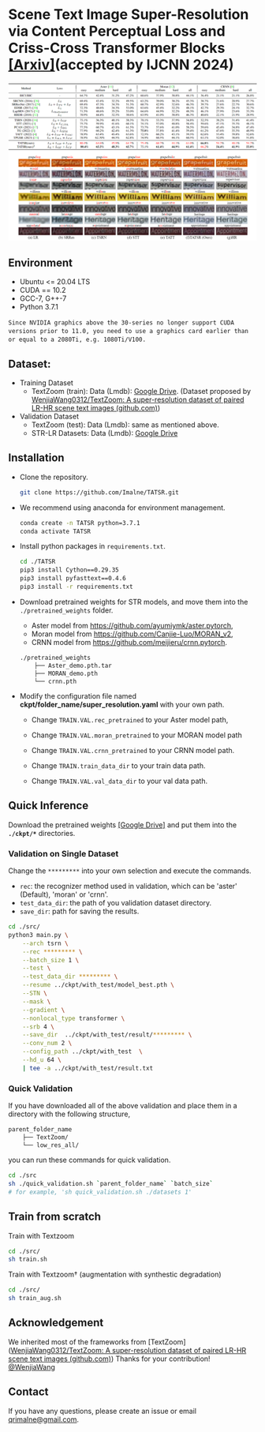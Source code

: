 # Scene Text Image Super-Resolution via Content Perceptual Loss and Criss-Cross Transformer Blocks [[Arxiv]](https://arxiv.org/abs/2210.06924)(accepted by IJCNN 2024)

![image-20240329235737207](./figures/teasor.png)

## **Environment**
- Ubuntu <= 20.04 LTS
- CUDA == 10.2
- GCC-7, G++-7
- Python 3.7.1

```Since NVIDIA graphics above the 30-series no longer support CUDA versions prior to 11.0, you need to use a graphics card earlier than or equal to a 2080Ti, e.g. 1080Ti/V100.```

## Dataset:

- Training Dataset
    - TextZoom (train): Data (Lmdb):  [Google Drive](https://drive.google.com/drive/folders/1WRVy-fC_KrembPkaI68uqQ9wyaptibMh?usp=sharing). (Dataset proposed by [WenjiaWang0312/TextZoom: A super-resolution dataset of paired LR-HR scene text images (github.com)](https://github.com/WenjiaWang0312/TextZoom))
- Validation Dataset
    - TextZoom (test): Data (Lmdb): same as mentioned above.
    - STR-LR Datasets: Data (Lmdb): [Google Drive](https://drive.google.com/drive/folders/1rrE0sUg2NgptbxMTn7pjOcoK2nKQ0vQZ?usp=sharing)

## **Installation**

* Clone the repository.

  ```bash
  git clone https://github.com/Imalne/TATSR.git
  ```

* We recommend using anaconda for environment management. 

  ```bash
  conda create -n TATSR python=3.7.1
  conda activate TATSR
  ```

- Install python packages in ```requirements.txt```.
    ```bash
    cd ./TATSR
    pip3 install Cython==0.29.35
    pip3 install pyfasttext==0.4.6
    pip3 install -r requirements.txt
    ```

- Download pretrained weights for STR models, and move them into the `./pretrained_weights` folder.
    - Aster model from https://github.com/ayumiymk/aster.pytorch, 
    - Moran model from https://github.com/Canjie-Luo/MORAN_v2,
    - CRNN model from https://github.com/meijieru/crnn.pytorch.
    ```
    ./pretrained_weights
        ├── Aster_demo.pth.tar
        ├── MORAN_demo.pth
        └── crnn.pth
    ```

- Modify the configuration file named **ckpt/folder_name/super_resolution.yaml** with your own path.
    - Change `TRAIN.VAL.rec_pretrained` to your Aster model path, 

    - Change `TRAIN.VAL.moran_pretrained` to your MORAN model path
    
    - Change `TRAIN.VAL.crnn_pretrained` to your CRNN  model path.
    
    - Change `TRAIN.train_data_dir` to your train data path.
    - Change `TRAIN.VAL.val_data_dir` to your val data path.



## **Quick Inference**
Download the pretrained weights [[Google Drive]](https://drive.google.com/drive/folders/1T15Kotp1eliNR1qIlXG6SeYKuoGB3lPL?usp=sharing) and put them into the **`./ckpt/*`** directories.



### Validation on Single Dataset

Change the `*********` into your own selection and execute the commands.
- `rec`: the recognizer method used in validation, which can be 'aster' (Default), 'moran' or 'crnn'.
- `test_data_dir`: the path of you validation dataset directory.
- `save_dir`: path for saving the results.
```bash
cd ./src/
python3 main.py \
    --arch tsrn \
    --rec ********* \
    --batch_size 1 \
    --test \
    --test_data_dir ********* \
    --resume ../ckpt/with_test/model_best.pth \
    --STN \
    --mask \
    --gradient \
    --nonlocal_type transformer \
    --srb 4 \
    --save_dir  ../ckpt/with_test/result/********* \
    --conv_num 2 \
    --config_path ../ckpt/with_test  \
    --hd_u 64 \
    | tee -a ../ckpt/with_test/result.txt
```



### Quick Validation

If you have downloaded all of the above validation and place them in a directory with the following structure,
```
parent_folder_name
    ├── TextZoom/
    └── low_res_all/
```
you can run these commands for quick validation.
```bash
cd ./src
sh ./quick_validation.sh `parent_folder_name` `batch_size` 
# for example, 'sh quick_validation.sh ./datasets 1'
```



## **Train from scratch**

Train with Textzoom
```bash
cd ./src/
sh train.sh
```

Train with Textzoom† (augmentation with synthestic degradation)

```bash
cd ./src/
sh train_aug.sh
```




## Acknowledgement
We inherited most of the frameworks from [TextZoom]([WenjiaWang0312/TextZoom: A super-resolution dataset of paired LR-HR scene text images (github.com)](https://github.com/WenjiaWang0312/TextZoom)) Thanks for your contribution! [@WenjiaWang](https://github.com/WenjiaWang0312/) 



## Contact

If you have any questions, please create an issue or email [qrimalne@gmail.com](mailto:qrimalne@gmail.com).
